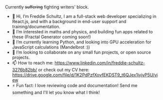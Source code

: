 Currently ~~suffering~~ fighting writers' block.

- 👋 Hi, I’m Freddie Schultz, I am a full-stack web developer specializing in React.js, and with a background in end-user support and training/documentation.
- 👀 I’m interested in maths and physics, and building fun apps related to these (Fractal Generator coming soon!)
- 🌱 I’m currently learning Python, and looking into GPU acceleration for JavaScript calculations (Mandelbrot :))
- 💞️ I’m looking to collaborate on any small fun projects, or open source projects.
- 📫 How to reach me: https://www.linkedin.com/in/freddie-schultz-3276b82bb/ or check out my CV here: https://drive.google.com/file/d/1K2PdPzfXovfEKDST9_t6QJex1jyjyP5U/view
- ⚡ Fun fact: I love reviewing code and documentation! Send me something and I'll let you know what I think!

<!---
freddie-schultz/freddie-schultz is a ✨ special ✨ repository because its `README.md` (this file) appears on your GitHub profile.
You can click the Preview link to take a look at your changes.
--->

